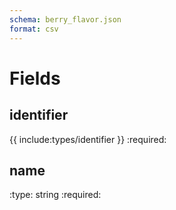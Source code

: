 ```yaml
---
schema: berry_flavor.json
format: csv
---
```


# Fields
## identifier
{{ include:types/identifier }}
:required:

## name
:type: string
:required:
